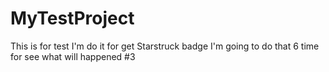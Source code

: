 # MyTestProject

This is for test
I'm do it for get Starstruck badge
I'm going to do that 6 time for see what will happened #3
